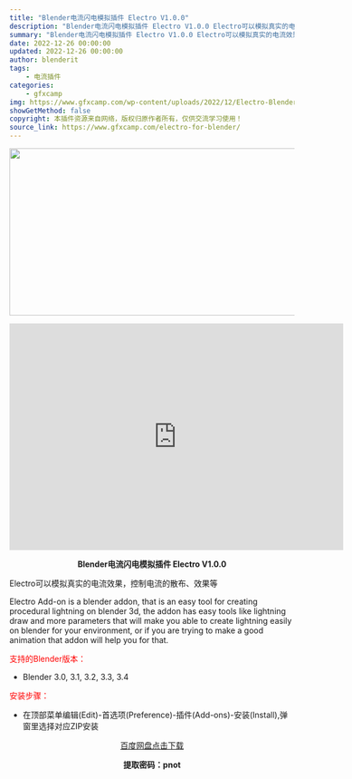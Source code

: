 ```yaml
---
title: "Blender电流闪电模拟插件 Electro V1.0.0"
description: "Blender电流闪电模拟插件 Electro V1.0.0 Electro可以模拟真实的电流效果，控制电流的散布、效果等 Electro Add-on is a blender addon, tha..."
summary: "Blender电流闪电模拟插件 Electro V1.0.0 Electro可以模拟真实的电流效果，控制电流的散布、效果等 Electro Add-on is a blender addon, tha..."
date: 2022-12-26 00:00:00
updated: 2022-12-26 00:00:00
author: blenderit
tags: 
    - 电流插件
categories:
    - gfxcamp
img: https://www.gfxcamp.com/wp-content/uploads/2022/12/Electro-Blender-Addon.jpg
showGetMethod: false
copyright: 本插件资源来自网络，版权归原作者所有，仅供交流学习使用！
source_link: https://www.gfxcamp.com/electro-for-blender/
---
```

<div><p><img decoding="async" class="aligncenter size-full wp-image-109134" src="https://www.gfxcamp.com/wp-content/uploads/2022/12/Electro-Blender-Addon.jpg" data-src="https://www.gfxcamp.com/wp-content/uploads/2022/12/Electro-Blender-Addon.jpg" alt="" width="590" height="295" data-srcset="https://www.gfxcamp.com/wp-content/uploads/2022/12/Electro-Blender-Addon.jpg 590w, https://www.gfxcamp.com/wp-content/uploads/2022/12/Electro-Blender-Addon-150x75.jpg 150w" data-sizes="(max-width: 590px) 100vw, 590px"></p><p style="text-align: center;"><iframe loading="lazy" src="https://player.youku.com/embed/XNTkyOTk0NzI0OA==" width="590" height="400" frameborder="0" allowfullscreen="allowfullscreen" data-mce-fragment="1"></iframe></p><p style="text-align: center;"><strong>Blender电流闪电模拟插件 Electro V1.0.0</strong></p><p>Electro可以模拟真实的电流效果，控制电流的散布、效果等</p><p>Electro Add-on is a blender addon, that is an easy tool for creating procedural lightning on blender 3d, the addon has easy tools like lightning draw and more parameters that will make you able to create lightning easily on blender for your environment, or if you are trying to make a good animation that addon will help you for that.</p><p style="text-align: left;"><span style="color: #ff0000;">支持的Blender版本：</span></p><ul>
<li style="text-align: left;">Blender 3.0, 3.1, 3.2, 3.3, 3.4</li>
</ul><p style="text-align: left;"><span style="color: #ff0000;">安装步骤：</span></p><ul>
<li>在顶部菜单编辑(Edit)-首选项(Preference)-插件(Add-ons)-安装(Install),弹窗里选择对应ZIP安装</li>
</ul><p style="text-align: center;"><a class="maxbutton-3 maxbutton maxbutton-baidu" target="_blank" rel="noopener" href="https://pan.baidu.com/s/1ZojanS2gYW4y7bik7-qIeg?pwd=pnot"><span class="mb-text">百度网盘点击下载</span></a></p><p style="text-align: center;"><strong>提取密码：pnot</strong></p></div>